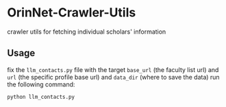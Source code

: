 # OrinNet-Crawler-Utils
crawler utils for fetching individual scholars' information

## Usage
fix the `llm_contacts.py` file with the target `base_url` (the faculty list url) and `url` (the specific profile base url) and `data_dir` (where to save the data) run the following command:
```
python llm_contacts.py
```